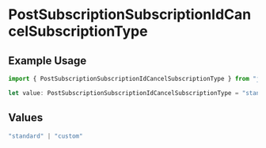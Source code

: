 # PostSubscriptionSubscriptionIdCancelSubscriptionType

## Example Usage

```typescript
import { PostSubscriptionSubscriptionIdCancelSubscriptionType } from "jani-payments/models/operations";

let value: PostSubscriptionSubscriptionIdCancelSubscriptionType = "standard";
```

## Values

```typescript
"standard" | "custom"
```